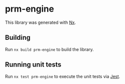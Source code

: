 # prm-engine

This library was generated with [Nx](https://nx.dev).

## Building

Run `nx build prm-engine` to build the library.

## Running unit tests

Run `nx test prm-engine` to execute the unit tests via [Jest](https://jestjs.io).
